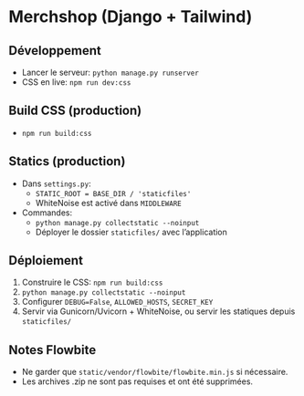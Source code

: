 # Merchshop (Django + Tailwind)

## Développement
- Lancer le serveur: `python manage.py runserver`
- CSS en live: `npm run dev:css`

## Build CSS (production)
- `npm run build:css`

## Statics (production)
- Dans `settings.py`:
  - `STATIC_ROOT = BASE_DIR / 'staticfiles'`
  - WhiteNoise est activé dans `MIDDLEWARE`
- Commandes:
  - `python manage.py collectstatic --noinput`
  - Déployer le dossier `staticfiles/` avec l’application

## Déploiement
1. Construire le CSS: `npm run build:css`
2. `python manage.py collectstatic --noinput`
3. Configurer `DEBUG=False`, `ALLOWED_HOSTS`, `SECRET_KEY`
4. Servir via Gunicorn/Uvicorn + WhiteNoise, ou servir les statiques depuis `staticfiles/`

## Notes Flowbite
- Ne garder que `static/vendor/flowbite/flowbite.min.js` si nécessaire.
- Les archives .zip ne sont pas requises et ont été supprimées.
